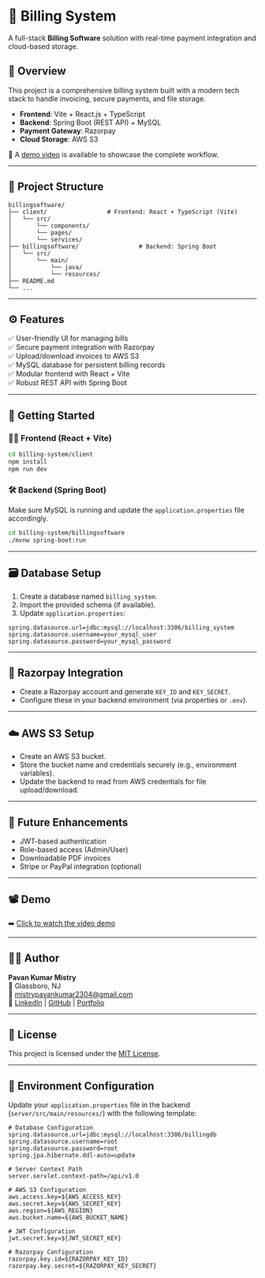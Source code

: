
# 💸 Billing System

A full-stack **Billing Software** solution with real-time payment integration and cloud-based storage.

## 📌 Overview

This project is a comprehensive billing system built with a modern tech stack to handle invoicing, secure payments, and file storage.

- **Frontend**: Vite + React.js + TypeScript
- **Backend**: Spring Boot (REST API) + MySQL
- **Payment Gateway**: Razorpay
- **Cloud Storage**: AWS S3

🎥 A [demo video](https://www.linkedin.com/embed/feed/update/urn:li:ugcPost:7340967285064429568?compact=1) is available to showcase the complete workflow.

---

## 📁 Project Structure

```
billingsoftware/
├── client/                 # Frontend: React + TypeScript (Vite)
│   └── src/
│       └── components/
│       └── pages/
│       └── services/
├── billingsoftware/                 # Backend: Spring Boot
│   └── src/
│       └── main/
│           └── java/
│           └── resources/
├── README.md
└── ...
```

---

## ⚙️ Features

✅ User-friendly UI for managing bills  
✅ Secure payment integration with Razorpay  
✅ Upload/download invoices to AWS S3  
✅ MySQL database for persistent billing records  
✅ Modular frontend with React + Vite  
✅ Robust REST API with Spring Boot

---

## 🚀 Getting Started

### 🧑‍💻 Frontend (React + Vite)

```bash
cd billing-system/client
npm install
npm run dev
```

### 🛠️ Backend (Spring Boot)

Make sure MySQL is running and update the `application.properties` file accordingly.

```bash
cd billing-system/billingsoftware
./mvnw spring-boot:run
```

---

## 🗃️ Database Setup

1. Create a database named `billing_system`.
2. Import the provided schema (if available).
3. Update `application.properties`:

```properties
spring.datasource.url=jdbc:mysql://localhost:3306/billing_system
spring.datasource.username=your_mysql_user
spring.datasource.password=your_mysql_password
```

---

## 🔐 Razorpay Integration

- Create a Razorpay account and generate `KEY_ID` and `KEY_SECRET`.
- Configure these in your backend environment (via properties or `.env`).

---

## ☁️ AWS S3 Setup

- Create an AWS S3 bucket.
- Store the bucket name and credentials securely (e.g., environment variables).
- Update the backend to read from AWS credentials for file upload/download.

---

## 🧪 Future Enhancements

- JWT-based authentication
- Role-based access (Admin/User)
- Downloadable PDF invoices
- Stripe or PayPal integration (optional)

---

## 📽️ Demo

➡️ [Click to watch the video demo](https://www.linkedin.com/embed/feed/update/urn:li:ugcPost:7340967285064429568?compact=1)

---

## 🧑‍💻 Author

**Pavan Kumar Mistry**  
📍 Glassboro, NJ  
📧 mistrypavankumar2304@gmail.com  
🔗 [LinkedIn](https://linkedin.com/in/pavan-kumar-mistry-5067b21b1) | [GitHub](https://github.com/mistrypavankumar) | [Portfolio](https://pavankumarmistry-portfolio.vercel.app)

---

## 📄 License

This project is licensed under the [MIT License](LICENSE).


---

## 🔐 Environment Configuration

Update your `application.properties` file in the backend (`server/src/main/resources/`) with the following template:

```properties
# Database Configuration
spring.datasource.url=jdbc:mysql://localhost:3306/billingdb
spring.datasource.username=root
spring.datasource.password=root
spring.jpa.hibernate.ddl-auto=update

# Server Context Path
server.servlet.context-path=/api/v1.0

# AWS S3 Configuration
aws.access.key=${AWS_ACCESS_KEY}
aws.secret.key=${AWS_SECRET_KEY}
aws.region=${AWS_REGION}
aws.bucket.name=${AWS_BUCKET_NAME}

# JWT Configuration
jwt.secret.key=${JWT_SECRET_KEY}

# Razorpay Configuration
razorpay.key.id=${RAZORPAY_KEY_ID}
razorpay.key.secret=${RAZORPAY_KEY_SECRET}
```
